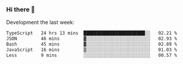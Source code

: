 ### Hi there 👋

Development the last week:
<!--START_SECTION:waka-->

```txt
TypeScript   24 hrs 13 mins  ███████████████████████░░   92.21 %
JSON         46 mins         ▓░░░░░░░░░░░░░░░░░░░░░░░░   02.93 %
Bash         45 mins         ▓░░░░░░░░░░░░░░░░░░░░░░░░   02.89 %
JavaScript   16 mins         ▒░░░░░░░░░░░░░░░░░░░░░░░░   01.03 %
Less         9 mins          ░░░░░░░░░░░░░░░░░░░░░░░░░   00.57 %
```

<!--END_SECTION:waka-->

<!--
**JASONPANGGO/jasonpanggo** is a ✨ _special_ ✨ repository because its `README.md` (this file) appears on your GitHub profile.

Here are some ideas to get you started:

- 🔭 I’m currently working on ...
- 🌱 I’m currently learning ...
- 👯 I’m looking to collaborate on ...
- 🤔 I’m looking for help with ...
- 💬 Ask me about ...
- 📫 How to reach me: ...
- 😄 Pronouns: ...
- ⚡ Fun fact: ...
-->

